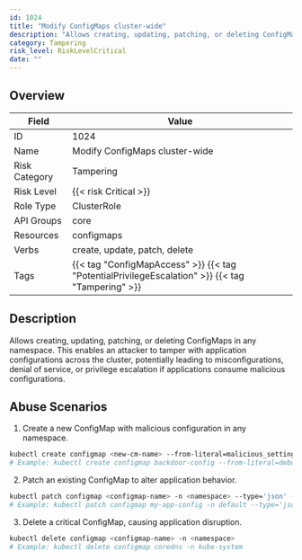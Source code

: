 ```yaml
---
id: 1024
title: "Modify ConfigMaps cluster-wide"
description: "Allows creating, updating, patching, or deleting ConfigMaps in any namespace. This enables an attacker to tamper with application configurations across the cluster, potentially leading to misconfigurations, denial of service, or privilege escalation if applications consume malicious configurations."
category: Tampering
risk_level: RiskLevelCritical
date: ""
---
```


## Overview

| Field         | Value                                                                                            |
| ------------- | ------------------------------------------------------------------------------------------------ |
| ID            | 1024                                                                                             |
| Name          | Modify ConfigMaps cluster-wide                                                                   |
| Risk Category | Tampering                                                                                        |
| Risk Level    | {{< risk Critical >}}                                                                            |
| Role Type     | ClusterRole                                                                                      |
| API Groups    | core                                                                                             |
| Resources     | configmaps                                                                                       |
| Verbs         | create, update, patch, delete                                                                    |
| Tags          | {{< tag "ConfigMapAccess" >}} {{< tag "PotentialPrivilegeEscalation" >}} {{< tag "Tampering" >}} |

## Description

Allows creating, updating, patching, or deleting ConfigMaps in any namespace. This enables an attacker to tamper with application configurations across the cluster, potentially leading to misconfigurations, denial of service, or privilege escalation if applications consume malicious configurations.

## Abuse Scenarios

1. Create a new ConfigMap with malicious configuration in any namespace.

```bash
kubectl create configmap <new-cm-name> --from-literal=malicious_setting=true -n <namespace>
# Example: kubectl create configmap backdoor-config --from-literal=debug_mode=true -n kube-system

```

2. Patch an existing ConfigMap to alter application behavior.

```bash
kubectl patch configmap <configmap-name> -n <namespace> --type='json' -p='[{"op": "replace", "path": "/data/<key>", "value": "<new-value>"}]'
# Example: kubectl patch configmap my-app-config -n default --type='json' -p='[{"op": "replace", "path": "/data/log_level", "value": "DEBUG"}]'

```

3. Delete a critical ConfigMap, causing application disruption.

```bash
kubectl delete configmap <configmap-name> -n <namespace>
# Example: kubectl delete configmap coredns -n kube-system

```
